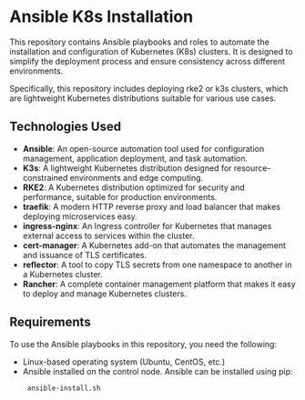 # Ansible K8s Installation

This repository contains Ansible playbooks and roles to automate the installation and configuration of Kubernetes (K8s) clusters. It is designed to simplify the deployment process and ensure consistency across different environments.

Specifically, this repository includes deploying rke2 or k3s clusters, which are lightweight Kubernetes distributions suitable for various use cases.

## Technologies Used

- **Ansible**: An open-source automation tool used for configuration management, application deployment, and task automation.
- **K3s**: A lightweight Kubernetes distribution designed for resource-constrained environments and edge computing.
- **RKE2**: A Kubernetes distribution optimized for security and performance, suitable for production environments.
- **traefik**: A modern HTTP reverse proxy and load balancer that makes deploying microservices easy.
- **ingress-nginx**: An Ingress controller for Kubernetes that manages external access to services within the cluster.
- **cert-manager**: A Kubernetes add-on that automates the management and issuance of TLS certificates.
- **reflector**: A tool to copy TLS secrets from one namespace to another in a Kubernetes cluster.
- **Rancher**: A complete container management platform that makes it easy to deploy and manage Kubernetes clusters.

## Requirements

To use the Ansible playbooks in this repository, you need the following:

- Linux-based operating system (Ubuntu, CentOS, etc.)
- Ansible installed on the control node. Ansible can be installed using pip:
  ```bash
   ansible-install.sh
```


